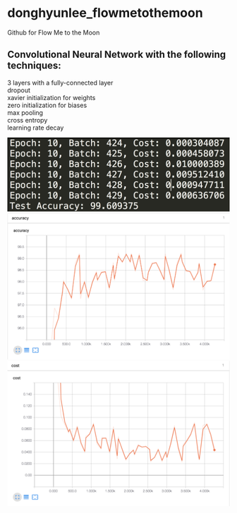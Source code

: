 # donghyunlee_flowmetothemoon
Github for Flow Me to the Moon

## Convolutional Neural Network with the following techniques:  
  3 layers with a fully-connected layer  
  dropout  
  xavier initialization for weights  
  zero initialization for biases  
  max pooling  
  cross entropy  
  learning rate decay


![alt text](https://github.com/lukeleeai/donghyunlee_flowmetothemoon/blob/master/cnn/result_images/accuracy.png)
![alt text](https://github.com/lukeleeai/donghyunlee_flowmetothemoon/blob/master/cnn/result_images/acc_graph.png)
![alt text](https://github.com/lukeleeai/donghyunlee_flowmetothemoon/blob/master/cnn/result_images/cost_graph.png)

